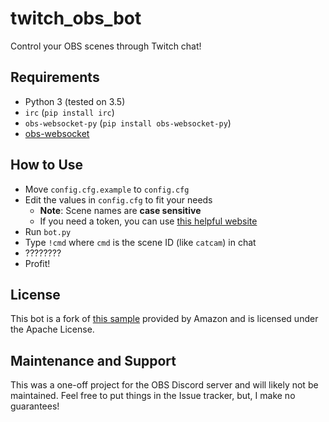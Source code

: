 # twitch_obs_bot
Control your OBS scenes through Twitch chat!

## Requirements
* Python 3 (tested on 3.5)
* `irc` (`pip install irc`)
* `obs-websocket-py` (`pip install obs-websocket-py`)
* [obs-websocket](https://github.com/Palakis/obs-websocket)

## How to Use
* Move `config.cfg.example` to `config.cfg`
* Edit the values in `config.cfg` to fit your needs
    * **Note**: Scene names are **case sensitive**
    * If you need a token, you can use [this helpful website](https://twitchapps.com/tmi)
* Run `bot.py`
* Type `!cmd` where `cmd` is the scene ID (like `catcam`) in chat
* ????????
* Profit!

## License
This bot is a fork of [this sample](https://github.com/twitchdev/chat-samples/blob/master/python/chatbot.py) provided by Amazon and is licensed under the Apache License.

## Maintenance and Support
This was a one-off project for the OBS Discord server and will likely not be maintained.  Feel free to put things in the Issue tracker, but, I make no guarantees!